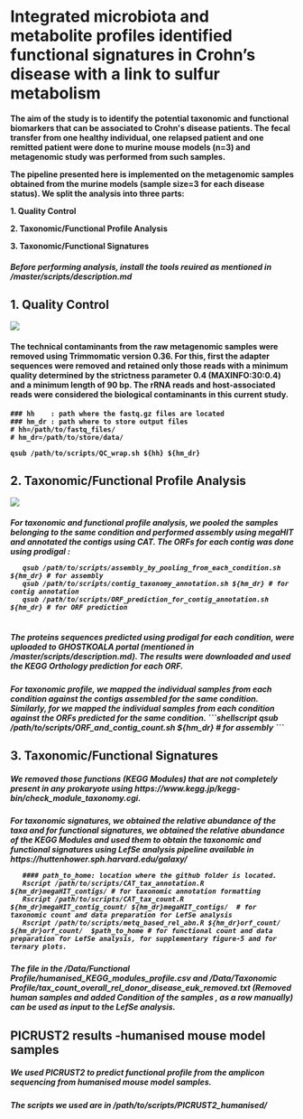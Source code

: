 <h1> Integrated microbiota and metabolite profiles identified functional signatures in Crohn’s disease with a link to sulfur metabolism </h1>

<b>     The aim of the study is to identify the potential taxonomic and functional biomarkers that can be associated to Crohn's disease patients. The fecal transfer from one healthy individual, one relapsed patient and one remitted patient were done to murine mouse models (n=3) and metagenomic study was performed from such samples.<p>
        The pipeline presented here is implemented on the metagenomic samples obtained from the murine models (sample size=3 for each disease status). We split the analysis into three parts: <p>
        1. Quality Control <p>
        2. Taxonomic/Functional Profile Analysis <p>
        3. Taxonomic/Functional Signatures <p>
<h5>Before performing analysis, install the tools reuired as mentioned in /master/scripts/description.md        
<h2> 1. Quality Control </h2>
<img src="https://github.com/abilashdurairaj/Metwaly-et-al.-2020/blob/master/pictures/QC_pipeline_fin.PNG" width: "40%" height: "30%">

<h4> The technical contaminants from the raw metagenomic samples were removed using Trimmomatic version 0.36. For this, first the adapter sequences were removed and retained only those reads with a minimum quality determined by the strictness parameter 0.4 (MAXINFO:30:0.4) and a minimum length of 90 bp. 
     The rRNA reads and host-associated reads were considered the biological contaminants in this current study. </h4>
 
   ```shellscript
### hh    : path where the fastq.gz files are located
### hm_dr : path where to store output files 
# hh=/path/to/fastq_files/
# hm_dr=/path/to/store/data/

   qsub /path/to/scripts/QC_wrap.sh ${hh} ${hm_dr}
  ```
<h2> 2. Taxonomic/Functional Profile Analysis </h2>
<img src="https://github.com/abilashdurairaj/Metwaly-et-al.-2020/blob/master/pictures/outline_analysis.PNG" width: "40%" height: "30%">
<h5>For taxonomic and functional profile analysis, we pooled the samples belonging to the same condition and performed assembly using megaHIT and annotated the contigs using CAT. The ORFs for each contig was done using prodigal :

```shellscript
   qsub /path/to/scripts/assembly_by_pooling_from_each_condition.sh ${hm_dr} # for assembly
   qsub /path/to/scripts/contig_taxonomy_annotation.sh ${hm_dr} # for contig annotation
   qsub /path/to/scripts/ORF_prediction_for_contig_annotation.sh ${hm_dr} # for ORF prediction
   
  ```
  
<h5> The proteins sequences predicted using prodigal for each condition, were uploaded to GHOSTKOALA portal (mentioned in /master/scripts/description.md). The results were downloaded and used the KEGG Orthology prediction for each ORF.
<h5> For taxonomic profile, we mapped the individual samples from each condition against the contigs assembled for the same condition. Similarly, for we mapped the individual samples from each condition against the ORFs predicted for the same condition.
```shellscript
   qsub /path/to/scripts/ORF_and_contig_count.sh ${hm_dr} # for assembly
 ```
<h2> 3. Taxonomic/Functional Signatures </h2>

<h5>We removed those functions (KEGG Modules) that are not completely present in any prokaryote using https://www.kegg.jp/kegg-bin/check_module_taxonomy.cgi. 
<h5> For taxonomic signatures, we obtained the relative abundance of the taxa and for functional signatures, we obtained the relative abundance of the KEGG Modules and used them to obtain the taxonomic and functional signatures using LefSe analysis pipeline available in https://huttenhower.sph.harvard.edu/galaxy/

```shellscript
   #### path_to_home: location where the github folder is located.
   Rscript /path/to/scripts/CAT_tax_annotation.R ${hm_dr}megaHIT_contigs/ # for taxonomic annotation formatting
   Rscript /path/to/scripts/CAT_tax_count.R ${hm_dr}megaHIT_contig_count/ ${hm_dr}megaHIT_contigs/  # for taxonomic count and data preparation for LefSe analysis
   Rscript /path/to/scripts/metq_based_rel_abn.R ${hm_dr}orf_count/ ${hm_dr}orf_count/  $path_to_home # for functional count and data preparation for LefSe analysis, for supplementary figure-5 and for ternary plots.
```
<h5> The file in the /Data/Functional Profile/humanised_KEGG_modules_profile.csv and /Data/Taxonomic Profile/tax_count_overall_rel_donor_disease_euk_removed.txt (Removed human samples and added Condition of the samples , as a row manually) can be used as input to the LefSe analysis.

<h2>  PICRUST2 results -humanised mouse model samples </h2>
<h5>    We used PICRUST2 to predict functional profile from the amplicon sequencing from humanised mouse model samples.   </h2>
<h5>   The scripts we used are in /path/to/scripts/PICRUST2_humanised/

</b>
        

